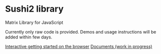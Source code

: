 # Sushi2 library
Matrix Library for JavaScript

Currently only raw code is provided.
Demos and usage instructions will be added within few days.

[Interactive getting started on the browser](https://mil-tokyo.github.io/sushilab/?loadurl=notebooks/gettingstarted.json)
[Documents (work in progress)](https://mil-tokyo.github.io/sushi2/)
